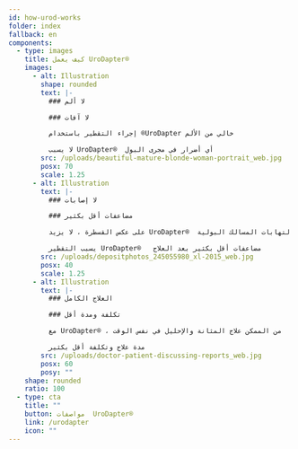 ```yaml
---
id: how-urod-works
folder: index
fallback: en
components:
  - type: images
    title: كيف يعمل UroDapter®
    images:
      - alt: Illustration
        shape: rounded
        text: |-
          ### لا ألم

          ### لا آفات

          إجراء التقطير باستخدام ®UroDapter خالي من الألم

          لا يسبب UroDapter®  أي أضرار في مجرى البول
        src: /uploads/beautiful-mature-blonde-woman-portrait_web.jpg
        posx: 70
        scale: 1.25
      - alt: Illustration
        text: |-
          ### لا إصابات

          ### مضاعفات أقل بكثير

          على عكس القسطرة ، لا يزيد UroDapter®  من خطر التهابات المسالك البولية

          يسبب التقطير UroDapter®   مضاعفات أقل بكثير بعد العلاج
        src: /uploads/depositphotos_245055980_xl-2015_web.jpg
        posx: 40
        scale: 1.25
      - alt: Illustration
        text: |-
          ### العلاج الكامل

          ### تكلفة ومدة أقل

          مع UroDapter® ، من الممكن علاج المثانة والإحليل في نفس الوقت

          مدة علاج وتكلفة أقل بكثير
        src: /uploads/doctor-patient-discussing-reports_web.jpg
        posx: 60
        posy: ""
    shape: rounded
    ratio: 100
  - type: cta
    title: ""
    button: مواصفات  UroDapter®
    link: /urodapter
    icon: ""
---
```

